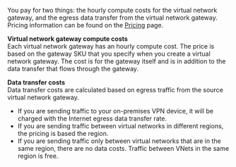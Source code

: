 You pay for two things: the hourly compute costs for the virtual network gateway, and the egress data transfer from the virtual network gateway. Pricing information can be found on the [Pricing](/pricing/details/vpn-gateway/) page.

**Virtual network gateway compute costs**<br>Each virtual network gateway has an hourly compute cost. The price is based on the gateway SKU that you specify when you create a virtual network gateway. The cost is for the gateway itself and is in addition to the data transfer that flows through the gateway.

**Data transfer costs**<br>Data transfer costs are calculated based on egress traffic from the source virtual network gateway.

* If you are sending traffic to your on-premises VPN device, it will be charged with the Internet egress data transfer rate.
* If you are sending traffic between virtual networks in different regions, the pricing is based the region.
* If you are sending traffic only between virtual networks that are in the same region, there are no data costs. Traffic between VNets in the same region is free.